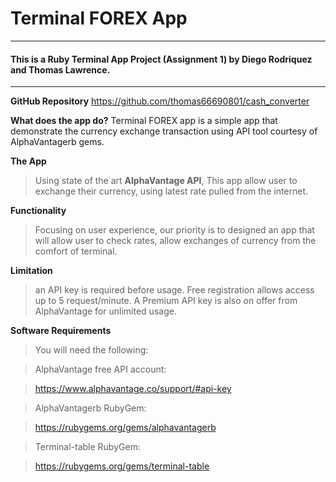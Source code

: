 # Terminal FOREX App
---
#### This is a Ruby Terminal App Project (Assignment 1) by Diego Rodriquez and Thomas Lawrence.


---
**GitHub Repository**
https://github.com/thomas66690801/cash_converter



**What does the app do?**
Terminal FOREX app is a simple app that demonstrate the currency exchange transaction using API tool courtesy of AlphaVantagerb gems.



__The App__
> Using state of the art __AlphaVantage API__, This app allow user to exchange their currency, using latest rate pulled from the internet.
> 


__Functionality__
>Focusing on user experience, our priority is to designed an app that will allow user to check rates, allow exchanges of currency from the comfort of terminal.




__Limitation__
>an API key is required before usage. Free registration allows access up to 5 request/minute. A Premium API key is also on offer from AlphaVantage for unlimited usage. 



__Software Requirements__

>You will need the following:

>AlphaVantage free API account:

> https://www.alphavantage.co/support/#api-key

>AlphaVantagerb RubyGem: 

> https://rubygems.org/gems/alphavantagerb

>Terminal-table RubyGem:

>https://rubygems.org/gems/terminal-table


